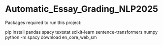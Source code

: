# Automatic_Essay_Grading_NLP2025
Packages required to run this project:

pip install pandas spacy textstat scikit-learn sentence-transformers numpy
python -m spacy download en_core_web_sm
